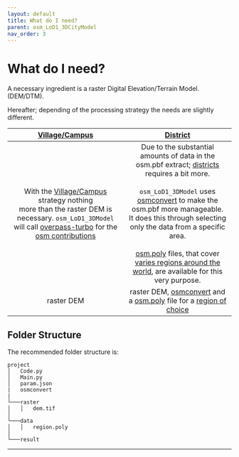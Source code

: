 ```yaml
---
layout: default
title: What do I need?
parent: osm_LoD1_3DCityModel
nav_order: 3
---
```


# What do I need?
<!-- {: .no_toc } -->

A necessary ingredient is a raster Digital Elevation/Terrain Model. (DEM/DTM).

Hereafter; depending of the processing strategy the needs are slightly different. 

| [Village/Campus](https://github.com/AdrianKriger/osm_LoD1_3DCityModel/tree/main/village_campus) | [District](https://github.com/AdrianKriger/osm_LoD1_3DCityModel/tree/main/districts)  |
| :-----: | :-----: |
|With the [Village/Campus](https://github.com/AdrianKriger/osm_LoD1_3DCityModel/tree/main/village_campus) strategy nothing <br />more than the raster DEM is necessary. `osm_LoD1_3DModel` will call [overpass-turbo](https://wiki.openstreetmap.org/wiki/Overpass_turbo) for the [osm contributions](https://www.openstreetmap.org/about)| Due to the substantial amounts of data in the osm.pbf extract; [districts]((https://github.com/AdrianKriger/osm_LoD1_3DCityModel/tree/main/districts)) requires a bit more.<br /><br />`osm_LoD1_3DModel` uses [osmconvert](https://wiki.openstreetmap.org/wiki/Osmconvert) to make the osm.pbf more manageable. <br />It does this through selecting only the data from a specific area. <br /><br />[osm.poly](https://wiki.openstreetmap.org/wiki/Osmosis/Polygon_Filter_File_Format) files, that cover [varies regions around the world](https://github.com/JamesChevalier/cities), are available for this very purpose.|
|raster DEM | raster DEM, [osmconvert](https://wiki.openstreetmap.org/wiki/Osmconvert) and a [osm.poly](https://wiki.openstreetmap.org/wiki/Osmosis/Polygon_Filter_File_Format) file for a [region of choice](https://github.com/JamesChevalier/cities)|

## Folder Structure

The recommended folder structure is:

```
project
│   Code.py
│   Main.py
│   param.json
|   osmconvert
|
└───raster
│   │   dem.tif
│      
└───data
│   │   region.poly
│      
└───result

```



<!-- ## Table of contents
{: .no_toc .text-delta }

1. TOC
{:toc} -->

---
